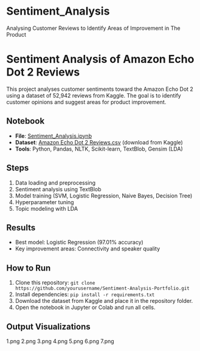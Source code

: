 # Sentiment_Analysis
Analysing Customer Reviews to Identify Areas of Improvement in The Product

# Sentiment Analysis of Amazon Echo Dot 2 Reviews

This project analyses customer sentiments toward the Amazon Echo Dot 2 using a dataset of 52,942 reviews from Kaggle. The goal is to identify customer opinions and suggest areas for product improvement.

## Notebook
- **File**: [Sentiment_Analysis.ipynb](Sentiment_Analysis.ipynb)
- **Dataset**: [Amazon Echo Dot 2 Reviews.csv](https://www.kaggle.com/datasets/linzey/amazon-echo-dot-2-reviews) (download from Kaggle)
- **Tools**: Python, Pandas, NLTK, Scikit-learn, TextBlob, Gensim (LDA)

## Steps
1. Data loading and preprocessing
2. Sentiment analysis using TextBlob
3. Model training (SVM, Logistic Regression, Naive Bayes, Decision Tree)
4. Hyperparameter tuning
5. Topic modeling with LDA

## Results
- Best model: Logistic Regression (97.01% accuracy)
- Key improvement areas: Connectivity and speaker quality

## How to Run
1. Clone this repository: `git clone https://github.com/yourusername/Sentiment-Analysis-Portfolio.git`
2. Install dependencies: `pip install -r requirements.txt`
3. Download the dataset from Kaggle and place it in the repository folder.
4. Open the notebook in Jupyter or Colab and run all cells.

## Output Visualizations
1.png
2.png
3.png
4.png
5.png
6.png
7.png
